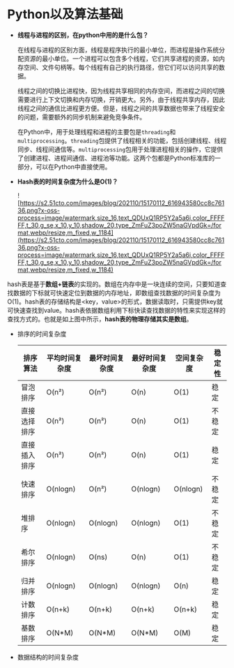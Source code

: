 # Python以及算法基础

- **线程与进程的区别，在python中用的是什么包？**
    
    在线程与进程的区别方面，线程是程序执行的最小单位，而进程是操作系统分配资源的最小单位。一个进程可以包含多个线程，它们共享进程的资源，如内存空间、文件句柄等。每个线程有自己的执行路径，但它们可以访问共享的数据。
    
    线程之间的切换比进程快，因为线程共享相同的内存空间，而进程之间的切换需要进行上下文切换和内存切换，开销更大。另外，由于线程共享内存，因此线程之间的通信比进程更方便。但是，线程之间的共享数据也带来了线程安全的问题，需要额外的同步机制来避免竞争条件。
    
    在Python中，用于处理线程和进程的主要包是`threading`和`multiprocessing`。`threading`包提供了线程相关的功能，包括创建线程、线程同步、线程间通信等。`multiprocessing`包用于处理进程相关的操作，它提供了创建进程、进程间通信、进程池等功能。这两个包都是Python标准库的一部分，可以在Python中直接使用。
    
- **Hash表的时间复杂度为什么是O(1)？**
    
    ![https://s2.51cto.com/images/blog/202110/15170112_616943580cc8c76136.png?x-oss-process=image/watermark,size_16,text_QDUxQ1RP5Y2a5a6i,color_FFFFFF,t_30,g_se,x_10,y_10,shadow_20,type_ZmFuZ3poZW5naGVpdGk=/format,webp/resize,m_fixed,w_1184](https://s2.51cto.com/images/blog/202110/15170112_616943580cc8c76136.png?x-oss-process=image/watermark,size_16,text_QDUxQ1RP5Y2a5a6i,color_FFFFFF,t_30,g_se,x_10,y_10,shadow_20,type_ZmFuZ3poZW5naGVpdGk=/format,webp/resize,m_fixed,w_1184)
    

 hash表是基于**数组+链表**的实现的。数组在内存中是一块连续的空间，只要知道查找数据的下标就可快速定位到数据的内存地址，即数组查找数据的时间复杂度为O(1)。hash表的存储结构是<key，value>的形式，数据读取时，只需提供key就可快速查找到value。hash表依据数组利用下标快读查找数据的特性来实现这样的查找方式的。也就是如上图中所示，**hash表的物理存储其实是数组**。

- 排序的时间复杂度
    
    
    | 排序算法 | 平均时间复杂度 | 最坏时间复杂度 | 最好时间复杂度 | 空间复杂度 | 稳定性 |
    | --- | --- | --- | --- | --- | --- |
    | 冒泡排序 | O(n²) | O(n²) | O(n) | O(1) | 稳定 |
    | 直接选择排序 | O(n²) | O(n²) | O(n) | O(1) | 不稳定 |
    | 直接插入排序 | O(n²) | O(n²) | O(n) | O(1) | 稳定 |
    | 快速排序 | O(nlogn) | O(n²) | O(nlogn) | O(nlogn) | 不稳定 |
    | 堆排序 | O(nlogn) | O(nlogn) | O(nlogn) | O(1) | 不稳定 |
    | 希尔排序 | O(nlogn) | O(ns) | O(n) | O(1) | 不稳定 |
    | 归并排序 | O(nlogn) | O(nlogn) | O(nlogn) | O(n) | 稳定 |
    | 计数排序 | O(n+k) | O(n+k) | O(n+k) | O(n+k) | 稳定 |
    | 基数排序 | O(N*M) | O(N*M) | O(N*M) | O(M) | 稳定 |
- 数据结构的时间复杂度